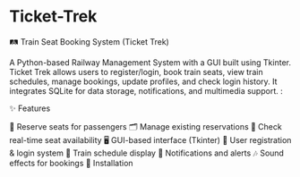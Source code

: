 # Ticket-Trek
🛤️ Train Seat Booking System (Ticket Trek)

A Python-based Railway Management System with a GUI built using Tkinter.  Ticket Trek allows users to register/login, book train seats, view train schedules,  manage bookings, update profiles, and check login history.  It integrates SQLite for data storage, notifications, and multimedia support.
:


✨ Features

📌 Reserve seats for passengers
🗂️ Manage existing reservations
🔎 Check real-time seat availability
🖥️ GUI-based interface (Tkinter)
👤 User registration & login system
📅 Train schedule display
📨 Notifications and alerts
🎶 Sound effects for bookings
🚀 Installation

